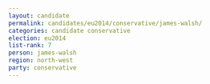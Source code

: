 ```yaml
---
layout: candidate
permalink: candidates/eu2014/conservative/james-walsh/
categories: candidate conservative
election: eu2014
list-rank: 7
person: james-walsh
region: north-west
party: conservative
---
```

